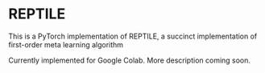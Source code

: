 # REPTILE
This is a PyTorch implementation of REPTILE, a succinct implementation of first-order meta learning algorithm

Currently implemented for Google Colab. More description coming soon.
